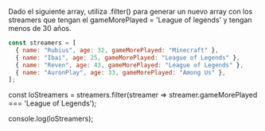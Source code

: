 Dado el siguiente array, utiliza .filter() para generar un nuevo array con los streamers que tengan el gameMorePlayed = 'League of legends' y tengan menos de 30 años.

```js
const streamers = [
  { name: "Rubius", age: 32, gameMorePlayed: "Minecraft" },
  { name: "Ibai", age: 25, gameMorePlayed: "League of Legends" },
  { name: "Reven", age: 43, gameMorePlayed: "League of Legends" },
  { name: "AuronPlay", age: 33, gameMorePlayed: "Among Us" },
];
```

const loStreamers = streamers.filter(streamer => streamer.gameMorePlayed === 'League of Legends');

console.log(loStreamers);
